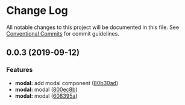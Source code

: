 # Change Log

All notable changes to this project will be documented in this file.
See [Conventional Commits](https://conventionalcommits.org) for commit guidelines.

## 0.0.3 (2019-09-12)


### Features

* **modal:** add modal component ([80b30ad](https://github.com/synerise/ds/commit/80b30ad))
* **modal:** modal ([800ec8b](https://github.com/synerise/ds/commit/800ec8b))
* **modal:** modal ([608395a](https://github.com/synerise/ds/commit/608395a))
